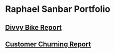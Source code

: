 # Raphael Sanbar Portfolio

## [Divvy Bike Report](https://github.com/RaphaelSanbar/Divvy_Bikes)



## [Customer Churning Report](https://github.com/RaphaelSanbar/Churn_Rate)
